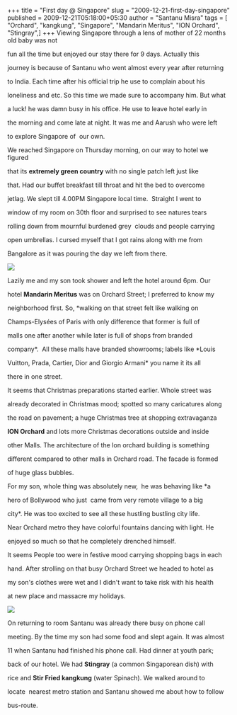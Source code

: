 +++
title = "First day @ Singapore"
slug = "2009-12-21-first-day-singapore"
published = 2009-12-21T05:18:00+05:30
author = "Santanu Misra"
tags = [ "Orchard", "kangkung", "Singapore", "Mandarin Meritus", "ION Orchard", "Stingray",]
+++
Viewing Singapore through a lens of mother of 22 months old baby was not

fun all the time but enjoyed our stay there for 9 days. Actually this

journey is because of Santanu who went almost every year after returning

to India. Each time after his official trip he use to complain about his

loneliness and etc. So this time we made sure to accompany him. But what

a luck! he was damn busy in his office. He use to leave hotel early in

the morning and come late at night. It was me and Aarush who were left

to explore Singapore of  our own.



We reached Singapore on Thursday morning, on our way to hotel we figured

that its **extremely green country** with no single patch left just like

that. Had our buffet breakfast till throat and hit the bed to overcome

jetlag. We slept till 4.00PM Singapore local time.  Straight I went to

window of my room on 30th floor and surprised to see natures tears

rolling down from mournful burdened grey  clouds and people carrying

open umbrellas. I cursed myself that I got rains along with me from

Bangalore as it was pouring the day we left from there.



  



[![](../images/thumbnails/2009-12-21-first-day-singapore-singapore-aarush1.jpg)](../images/2009-12-21-first-day-singapore-singapore-aarush1.jpg)



Lazily me and my son took shower and left the hotel around 6pm. Our

hotel **Mandarin Meritus** was on Orchard Street; I preferred to know my

neighborhood first. So, *walking on that street felt like walking on

Champs-Elysées of Paris with only difference that former is full of

malls one after another while later is full of shops from branded

company*.  All these malls have branded showrooms; labels like *Louis

Vuitton, Prada, Cartier, Dior and Giorgio Armani* you name it its all

there in one street.



It seems that Christmas preparations started earlier. Whole street was

already decorated in Christmas mood; spotted so many caricatures along

the road on pavement; a huge Christmas tree at shopping extravaganza

**ION Orchard** and lots more Christmas decorations outside and inside

other Malls. The architecture of the Ion orchard building is something

different compared to other malls in Orchard road. The facade is formed

of huge glass bubbles.



For my son, whole thing was absolutely new,  he was behaving like *a

hero of Bollywood who just  came from very remote village to a big

city*. He was too excited to see all these hustling bustling city life. 

Near Orchard metro they have colorful fountains dancing with light. He

enjoyed so much so that he completely drenched himself.



It seems People too were in festive mood carrying shopping bags in each

hand. After strolling on that busy Orchard Street we headed to hotel as

my son's clothes were wet and I didn't want to take risk with his health

at new place and massacre my holidays.



  



[![](../images/thumbnails/2009-12-21-first-day-singapore-stingray2.jpg)](../images/2009-12-21-first-day-singapore-stingray2.jpg)



On returning to room Santanu was already there busy on phone call

meeting. By the time my son had some food and slept again. It was almost

11 when Santanu had finished his phone call. Had dinner at youth park;

back of our hotel. We had **Stingray** (a common Singaporean dish) with

rice and **Stir Fried kangkung** (water Spinach). We walked around to

locate  nearest metro station and Santanu showed me about how to follow

bus-route.
